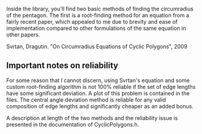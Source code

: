 
Inside the library, you'll find two basic methods of finding the circumradius
of the pentagon. The first is a root-finding method for an equation from a
fairly recent paper, which appealed to me due to brevity and ease of
implementation compared to other formulations of the same equation in other
papers.

Svrtan, Dragutin. "On Circumradius Equations of Cyclic Polygons", 2009

## Important notes on reliability

For some reason that I cannot discern, using Svrtan's equation and some custom
root-finding algorithm is not 100% reliable if the set of edge lengths have some
significant deviation. A plot of this problem is contained in the files. The
central angle deviation method is reliable for any valid composition of edge
lengths and significantly cheaper as an added bonus.

A description at length of the two methods and the reliability issue is
presented in the documentation of CyclicPolygons.h.


